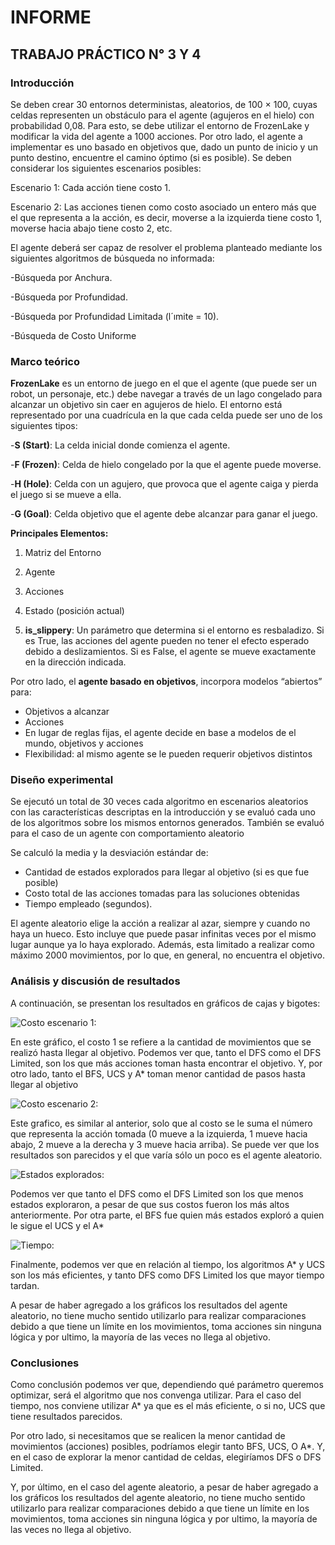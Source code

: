 # INFORME 
## TRABAJO PRÁCTICO N° 3 Y 4

### Introducción

 Se deben crear 30 entornos deterministas, aleatorios, de 100 × 100, cuyas celdas representen un obstáculo para el agente (agujeros en el hielo) con probabilidad 0,08. Para esto, se debe utilizar el entorno de FrozenLake y modificar la vida del agente a 1000 acciones. Por otro lado, el agente a implementar es uno basado en objetivos que, dado un punto de inicio y un punto destino, encuentre el camino óptimo (si es posible). Se deben considerar los siguientes escenarios posibles:

 Escenario 1: Cada acción tiene costo 1.

 Escenario 2: Las acciones tienen como costo asociado un entero más que el que representa a la acción, es decir, moverse a la izquierda tiene costo 1, moverse hacia abajo tiene costo 2, etc.

 El agente deberá ser capaz de resolver el problema planteado mediante los siguientes algoritmos de búsqueda no informada:

-Búsqueda por Anchura.

-Búsqueda por Profundidad.

-Búsqueda por Profundidad Limitada (l´ımite = 10).

-Búsqueda de Costo Uniforme

### Marco teórico

**FrozenLake** es un entorno de juego en el que el agente (que puede ser un robot, un personaje, etc.) debe navegar a través de un lago congelado para alcanzar un objetivo sin caer en agujeros de hielo. El entorno está representado por una cuadrícula en la que cada celda puede ser uno de los siguientes tipos:

-**S (Start)**: La celda inicial donde comienza el agente.

-**F (Frozen)**: Celda de hielo congelado por la que el agente puede moverse.

-**H (Hole)**: Celda con un agujero, que provoca que el agente caiga y pierda el juego si se mueve a ella.

-**G (Goal)**: Celda objetivo que el agente debe alcanzar para ganar el juego.

**Principales Elementos:**

1. Matriz del Entorno

2. Agente

3. Acciones

4. Estado (posición actual)

5. **is_slippery**: Un parámetro que determina si el entorno es resbaladizo. Si es True, las acciones del agente pueden no tener el efecto esperado debido a deslizamientos. Si es False, el agente se mueve exactamente en la dirección indicada.

Por otro lado, el **agente basado en objetivos**, incorpora modelos “abiertos” para:
- Objetivos a alcanzar
- Acciones
- En lugar de reglas fijas, el agente decide en base a modelos de el mundo, objetivos y acciones
- Flexibilidad: al mismo agente se le 
pueden requerir objetivos distintos

### Diseño experimental

Se ejecutó un total de 30 veces cada algoritmo en escenarios aleatorios con las características descriptas en la introducción y se evaluó cada uno de los algoritmos sobre los mismos entornos generados. También se evaluó para el caso de un agente con comportamiento aleatorio

Se calculó la media y la desviación estándar de:
- Cantidad de estados explorados para llegar al objetivo (si es que fue posible) 
- Costo total de las acciones tomadas para las soluciones obtenidas 
- Tiempo empleado (segundos).

El agente aleatorio elige la acción a realizar al azar, siempre y cuando no haya un hueco. Esto incluye que puede pasar infinitas veces por el mismo lugar aunque ya lo haya explorado. Además, esta limitado a realizar como máximo 2000 movimientos, por lo que, en general, no encuentra el objetivo.
  
### Análisis y discusión de resultados

 A continuación, se presentan los resultados en gráficos de cajas y bigotes:

 ![Costo escenario 1:](https://github.com/paulisuden/ia-uncuyo-2024/blob/main/tp3-busquedas-no-informadas/images/Costo%20total%201_boxplot.png)

 En este gráfico, el costo 1 se refiere a la cantidad de movimientos que se realizó hasta llegar al objetivo. Podemos ver que, tanto el DFS como el DFS Limited, son los que más acciones toman hasta encontrar el objetivo. Y, por otro lado, tanto el BFS, UCS y A* toman menor cantidad de pasos hasta llegar al objetivo
 
 ![Costo escenario 2:](https://github.com/paulisuden/ia-uncuyo-2024/blob/main/tp3-busquedas-no-informadas/images/Costo%20total%202_boxplot.png)

 Este grafico, es similar al anterior, solo que al costo se le suma el número que representa la acción tomada (0 mueve a la izquierda, 1 mueve hacia abajo, 2 mueve a la derecha y 3 mueve hacia arriba). Se puede ver que los resultados son parecidos y el que varía sólo un poco es el agente aleatorio.

![Estados explorados:](https://github.com/paulisuden/ia-uncuyo-2024/blob/main/tp3-busquedas-no-informadas/images/Estados%20explorados_boxplot.png)

Podemos ver que tanto el DFS como el DFS Limited son los que menos estados exploraron, a pesar de que sus costos fueron los más altos anteriormente. Por otra parte, el BFS fue quien más estados exploró a quien le sigue el UCS y el A*


![Tiempo:](https://github.com/paulisuden/ia-uncuyo-2024/blob/main/tp3-busquedas-no-informadas/images/Tiempo%20empleado_boxplot.png)

Finalmente, podemos ver que en relación al tiempo, los algoritmos A* y UCS son los más eficientes, y tanto DFS como DFS Limited los que mayor tiempo tardan.

A pesar de haber agregado a los gráficos los resultados del agente aleatorio, no tiene mucho sentido utilizarlo para realizar comparaciones debido a que tiene un límite en los movimientos, toma acciones sin ninguna lógica y por ultimo, la mayoría de las veces no llega al objetivo.

### Conclusiones

Como conclusión podemos ver que, dependiendo qué parámetro queremos optimizar, será el algoritmo que nos convenga utilizar. Para el caso del tiempo, nos conviene utilizar A* ya que es el más eficiente, o si no, UCS que tiene resultados parecidos.

Por otro lado, si necesitamos que se realicen la menor cantidad de movimientos (acciones) posibles, podríamos elegir tanto BFS, UCS, O A*. Y, en el caso de explorar la menor cantidad de celdas, elegiríamos DFS o DFS Limited.

Y, por último, en el caso del agente aleatorio, a pesar de haber agregado a los gráficos los resultados del agente aleatorio, no tiene mucho sentido utilizarlo para realizar comparaciones debido a que tiene un límite en los movimientos, toma acciones sin ninguna lógica y por ultimo, la mayoría de las veces no llega al objetivo.





